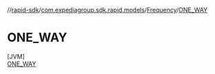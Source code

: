 //[rapid-sdk](../../../../index.md)/[com.expediagroup.sdk.rapid.models](../../index.md)/[Frequency](../index.md)/[ONE_WAY](index.md)

# ONE_WAY

[JVM]\
[ONE_WAY](index.md)

